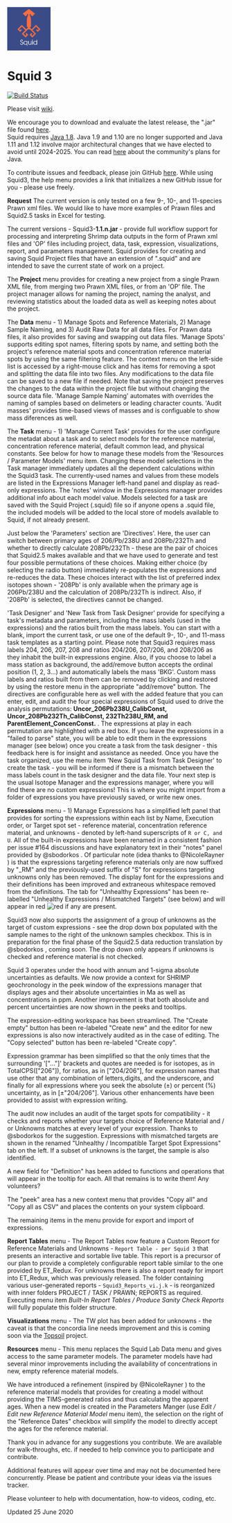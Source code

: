 <img src="https://github.com/CIRDLES/DRAKE/blob/master/logos/Squid/SquidLogo.png" width="100">

Squid 3
=======

[![Build Status](https://travis-ci.org/CIRDLES/Squid.svg?branch=master)](https://travis-ci.org/CIRDLES/Squid)

Please visit [wiki](https://github.com/CIRDLES/Squid/wiki).

We encourage you to download
and evaluate the latest release, the ".jar" file found <a href="https://github.com/CIRDLES/Squid/releases" target="_blank">here</a>.  
Squid requires <a href="http://www.oracle.com/technetwork/java/javase/downloads/jre8-downloads-2133155.html" target="_blank">Java 1.8</a>.  Java 1.9 and 1.10 are no longer supported and Java 1.11 and 1.12 involve major architectural changes that we have elected to avoid until 2024-2025.  You can read [here](https://en.wikipedia.org/wiki/Java_version_history) about the community's plans for Java.


To contribute issues and feedback, please join GitHub <a href="https://github.com/" target="_blank">here</a>. While using Squid3,
the help menu provides a link that
initializes a new GitHub issue for you - please use freely.

**Request** The current version is only tested on a few 9-, 10-, and 11-species Prawn xml files.  We would like to have more examples of Prawn files and Squid2.5 tasks in Excel for testing.

The current versions - Squid3-**1.1.n.jar** - provide full workflow
support for processing and interpreting Shrimp data outputs in the form of 
Prawn xml files and 'OP' files including project, data, task, expression, visualizations, report, and parameters management.  Squid provides for creating and saving Squid Project files that have an
extension of ".squid" and are intended to save the current state of work on a project.

The **Project** menu provides for creating a new project from a single Prawn XML file, from merging two Prawn XML files, or from an 'OP' file.   The project manager allows for naming the project,
naming the analyst, and reviewing statistics about the loaded data as well as keeping notes about the project.

The **Data** menu - 1) Manage Spots and Reference Materials, 
2) Manage Sample Naming, and 3) Audit Raw Data for all data files.  For Prawn data files, it also provides for saving and swapping out data files.
  'Manage Spots' supports editing spot names,
filtering spots by name, and setting both the project's reference material spots and 
concentration reference material spots by using the same
filtering feature.  The context menu on the left-side list is accessed by a
right-mouse click and has items for removing a spot and
splitting the data file into two files.  Any modifications to the data file can be saved
to a new file if needed.  Note that saving the project preserves the changes to the
data within the project file but without changing the source data file.  'Manage Sample Naming' automates with overrides the naming of samples based on delimeters or leading character counts.  'Audit masses' provides 
time-based views of masses and is configuable to show mass diferences as well.

The **Task** menu - 1) 'Manage Current Task' provides for the user configure the metadat about a task and to select models for the reference material, concentration reference material, default common lead, and physical constants.  See below for how to manage these models from the 'Resources / Parameter Models' menu item. Changing these model selections in the Task manager immediately updates all the dependent calculations within the Squid3 task.  The currently-used names and values from these models are listed in the Expressions Manager left-hand panel and display as read-only expressions.  The 'notes' window in the Expressions manager provides additional info about each model value.  Models selected for a task are saved with the Squid Project (.squid) file so if anyone opens a .squid file, the included models will be added to the local store of models available to Squid, if not already present.  

Just below the 'Parameters' section are 'Directives'.  Here, the user can switch between primary ages of 206/Pb/238U and 208Pb/232Th and whether to directly calculate 208Pb/232Th - these are the pair of choices that Squid2.5 makes available and that we have used to generate and test four possible permutations of these choices.  Making either choice (by selecting the radio button) immediately re-populates the expressions and re-reduces the data.  These choices interact with the list of preferred index isotopes shown - '208Pb' is only available when the primary age is 206Pb/238U and the calculation of 208Pb/232Th is indirect.  Also, if '208Pb' is selected, the directives cannot be changed.

'Task Designer' and 'New Task from Task Designer' provide for specifying a task's metadata and parameters, including the mass labels (used in the expressions) and the ratios built from the mass labels.  You can start with a blank, import the current task, or use one of the default 9-, 10-, and 11-mass task templates as a starting point.  Please note that Squid3 requires mass labels 204, 206, 207, 208 and ratios 204/206, 207/206, and 208/206 as they inhabit the built-in expressions engine.  Also, if you choose to label a mass station as background, the add/remove button accepts the ordinal position (1, 2, 3...) and automatically labels the mass 'BKG'.  Custom mass labels and ratios built from them can be removed by clicking and restored by using the restore menu in the appropriate "add/remove" button.  The directives are configurable here as well with the added feature that you can enter, edit, and audit the four special expressions of Squid used to drive the analysis permutations: **Uncor_206Pb238U_CalibConst, Uncor_208Pb232Th_CalibConst, 232Th238U_RM, and ParentElement_ConcenConst.** . The expressions at play in each permutation are highlighted with a red box.  If you leave the expressions in a "failed to parse" state, you will be able to edit them in the expressions manager (see below) once you create a task from the task designer - this feedback here is for insight and assistance as needed.  Once you have the task organized, use the menu item 'New Squid Task from Task Designer' to create the task - you will be informed if there is a mismatch between the mass labels count in the task designer and the data file.  Your next step is the usual Isotope Manager and the expressions manager, where you will find there are no custom expressions!  This is where you might import from a folder of expressions you have previously saved, or write new ones.

**Expressions** menu - 1) Manage Expressions has a simplified left panel that provides for sorting the expressions within each list by Name, Execution order, or Target spot set - reference material, concentration reference material, and unknowns - denoted by left-hand superscripts of ```R or C, and U```.  All of the built-in expressions have been renamed in a consistent fashion per issue #164 discussions and have explanatory text in their "notes" panel provided by @sbodorkos .  Of particular note (idea thanks to @NicoleRayner ) is that the expressions targeting reference materials only are now suffixed by "\_RM" and the previously-used suffix of "S" for expressions targeting unknowns only has been removed.  The display font for the expressions and their definitions has been improved and extraneous whitespace removed from the definitions.  The tab for "Unhealthy Expressions" has been re-labelled "Unhealthy Expressions / Mismatched Targets" (see below) and will appear in red ![red](https://placehold.it/15/f03c15/000000?text=+) if any are present.

Squid3 now also supports the assignment of a group of unknowns as the target of custom expressions - see the drop down box populated with the sample names to the right of the unknown samples checkbox.  This is in preparation for the final phase of the Squid2.5 data reduction translation by @sbodorkos , coming soon.  The drop down only appears if unknowns is checked and reference material is not checked.

Squid 3 operates under the hood with annum and 1-sigma absolute uncertainties as defaults.  We now provide a context for SHRIMP geochronology in the peek window of the expressions manager that displays ages and their absolute uncertainties in Ma as well as concentrations in ppm.  Another improvement is that both absolute and percent uncertainties are now shown in the peeks and tooltips.

The expression-editing workspace has been streamlined.  The "Create empty" button has been re-labeled "Create new" and the editor for new expressions is also now interactively audited as in the case of editing.  The "Copy selected" button has been re-labeled "Create copy".

Expression grammar has been simplified so that the only times that the surrounding '["..."]' brackets and quotes are needed is for isotopes, as in TotalCPS(["206"]), for ratios, as in ["204/206"], for expression names that use other that any combination of letters,digits, and the underscore, and finally for all expressions where you seek the absolute (±) or percent (%) uncertainty, as in [±"204/206"].  Various other enhancements have been provided to assist with expression writing.

The audit now includes an audit of the target spots for compatibility - it checks and reports whether your targets choice of Reference Material and / or Unknowns matches at every level of your expression.  Thanks to @sbodorkos for the suggestion.  Expressions with mismatched targets are shown in the renamed "Unhealthy / Incompatible Target Spot Expressions" tab on the left.  If a subset of unknowns is the target, the sample is also identified.

A new field for "Definition" has been added to functions and operations that will appear in the tooltip for each.  All that remains is to write them!  Any volunteers?

The "peek" area has a new context menu that provides "Copy all" and "Copy all as CSV" and places the contents on your system clipboard.
     
The remaining items in the menu provide for export and import of expressions.

**Report Tables** menu -  The Report Tables now feature a Custom Report for Reference Materials and Unknowns - ``Report Table - per Squid 3`` that presents an interactive and sortable live table.  This report is a precursor of our plan to provide a completely configurable report table  similar to the one provided by ET_Redux.  For unknowns there is also a report ready for import into ET_Redux, which was previously released.  The folder containing various user-generated reports - ```Squid3_Reports_vi.j.k``` - is reorganized with inner folders PROJECT / TASK / PRAWN; REPORTS as required.  Executing menu item *Built-In Report Tables / Produce Sanity Check Reports* will fully populate this folder structure.

**Visualizations** menu - The TW plot has been added for unknowns - the caveat is that the concordia line needs improvement and this is coming soon via the [Topsoil](https://github.com/CIRDLES/Topsoil) project.

**Resources** menu - This menu replaces the Squid Lab Data menu and gives access to the same parameter models.  The parameter models have had several minor improvements including the availability of concentrations in new, empty reference material models.

We have introduced a refinement (inspired by @NicoleRayner ) to the reference material models that provides for creating a model without providing the TIMS-generated ratios and thus calculating the apparent ages.  When a new model is created in the Parameters Manger (use *Edit / Edit new Reference Material Model* menu item), the selection on the right of the "Reference Dates" checkbox will simplify the model to directly accept the ages for the reference material.

Thank you in advance for any suggestions you contribute.  We are available for walk-throughs, etc.
if needed to help convince you to participate and contribute.

Additional features will appear over time and may not be documented here concurrently.
Please be patient and contribute your ideas via the issues tracker.

Please volunteer to help with documentation, how-to videos, coding, etc.

Updated 25 June 2020
